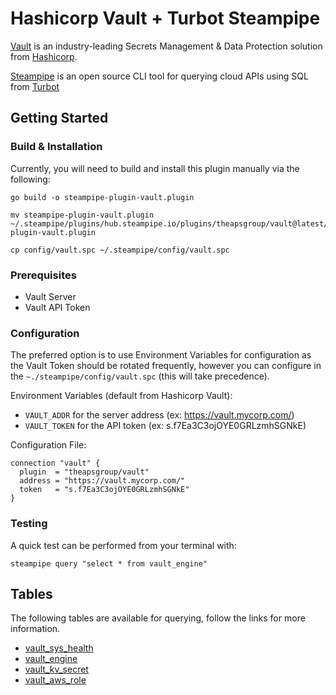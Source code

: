 # Hashicorp Vault + Turbot Steampipe

[Vault](https://www.vaultproject.io/) is an industry-leading Secrets Management & Data Protection solution from [Hashicorp](https://www.hashicorp.com/).

[Steampipe](https://steampipe.io/) is an open source CLI tool for querying cloud APIs using SQL from [Turbot](https://turbot.com/)

## Getting Started

### Build & Installation

Currently, you will need to build and install this plugin manually via the following:

```shell
go build -o steampipe-plugin-vault.plugin

mv steampipe-plugin-vault.plugin ~/.steampipe/plugins/hub.steampipe.io/plugins/theapsgroup/vault@latest/steampipe-plugin-vault.plugin

cp config/vault.spc ~/.steampipe/config/vault.spc
```

### Prerequisites

- Vault Server
- Vault API Token

### Configuration

The preferred option is to use Environment Variables for configuration as the Vault Token should be rotated frequently, however you can configure in the `~./steampipe/config/vault.spc` (this will take precedence).

Environment Variables (default from Hashicorp Vault):

- `VAULT_ADDR` for the server address (ex: https://vault.mycorp.com/)
- `VAULT_TOKEN` for the API token (ex: s.f7Ea3C3ojOYE0GRLzmhSGNkE)

Configuration File:

```hcl
connection "vault" {
  plugin  = "theapsgroup/vault"
  address = "https://vault.mycorp.com/"
  token   = "s.f7Ea3C3ojOYE0GRLzmhSGNkE"
}
```
### Testing

A quick test can be performed from your terminal with:

```shell
steampipe query "select * from vault_engine"
```

## Tables

The following tables are available for querying, follow the links for more information.

- [vault_sys_health](https://github.com/theapsgroup/steampipe-plugin-vault/blob/main/docs/tables/vault_sys_health.md)
- [vault_engine](https://github.com/theapsgroup/steampipe-plugin-vault/blob/main/docs/tables/vault_engine.md)
- [vault_kv_secret](https://github.com/theapsgroup/steampipe-plugin-vault/blob/main/docs/tables/vault_kv_secret.md)
- [vault_aws_role](https://github.com/theapsgroup/steampipe-plugin-vault/blob/main/docs/tables/vault_aws_role.md)